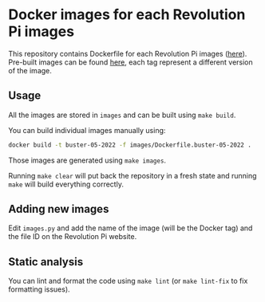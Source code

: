 # Docker images for each Revolution Pi images

This repository contains Dockerfile for each Revolution Pi images ([here](https://revolutionpi.com/tutorials/downloads/#revpiimages)). Pre-built images can be found [here](https://hub.docker.com/r/lbautomata/revpi), each tag represent a different version of the image.

## Usage

All the images are stored in `images` and can be built using `make build`.

You can build individual images manually using:
```bash
docker build -t buster-05-2022 -f images/Dockerfile.buster-05-2022 .
```

Those images are generated using `make images`.

Running `make clear` will put back the repository in a fresh state and running `make` will build everything correctly.

## Adding new images

Edit `images.py` and add the name of the image (will be the Docker tag) and the file ID on the Revolution Pi website.

## Static analysis

You can lint and format the code using `make lint` (or `make lint-fix` to fix formatting issues).
